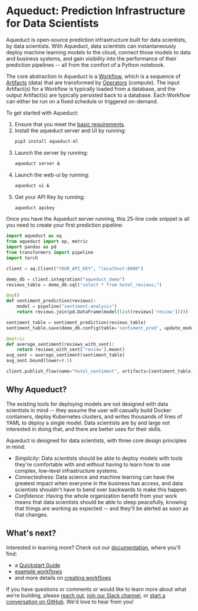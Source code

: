 # Aqueduct: Prediction Infrastructure for Data Scientists

Aqueduct is open-source prediction infrastructure built for data scientists, by data scientists. 
With Aqueduct, data scientists can instantaneously deploy machine learning models to the cloud, connect those models to data and business systems, and gain visibility into the performance of their prediction pipelines -- all from the comfort of a Python notebook. 

The core abstraction in Aqueduct is a [Workflow](https://docs.aqueducthq.com/workflows), which is a sequence of [Artifacts](https://docs.aqueducthq.com/artifacts) (data) that are transformed by [Operators](https://docs.aqueducthq.com/operators) (compute). 
The input Artifact(s) for a Workflow is typically loaded from a database, and the output Artifact(s) are typically persisted back to a database. 
Each Workflow can either be run on a fixed schedule or triggered on-demand. 

To get started with Aqueduct:
1. Ensure that you meet the [basic requirements](https://docs.aqueducthq.com/installation-and-deployment/installing-aqueduct).
2. Install the aqueduct server and UI by running: 
    ```bash
    pip3 install aqueduct-ml
    ```
3. Launch the server by running: 
    ```bash
    aqueduct server &
    ```
4. Launch the web-ui by running:
    ```bash
    aqueduct ui &
    ```
5. Get your API Key by running:
    ```bash
    aqueduct apikey
    ```

Once you have the Aqueduct server running, this 25-line code snippet is all you need to create your first prediction pipeline:

```python
import aqueduct as aq
from aqueduct import op, metric
import pandas as pd
from transformers import pipeline
import torch

client = aq.Client("YOUR_API_KEY", "localhost:8080")

demo_db = client.integration("aqueduct_demo")
reviews_table = demo_db.sql("select * from hotel_reviews;")

@op()
def sentiment_prediction(reviews):
    model = pipeline("sentiment-analysis")
    return reviews.join(pd.DataFrame(model(list(reviews['review']))))

sentiment_table = sentiment_prediction(reviews_table)
sentiment_table.save(demo_db.config(table='sentiment_pred', update_mode='replace'))

@metric
def average_sentiment(reviews_with_sent):
    return reviews_with_sent['review'].mean()
avg_sent = average_sentiment(sentiment_table)
avg_sent.bound(lower=0.5)

client.publish_flow(name="hotel_sentiment", artifacts=[sentiment_table])
```

## Why Aqueduct?

The existing tools for deploying models are not designed with data scientists in mind -- they assume the user will casually build Docker containers, deploy Kubernetes clusters, and writes thousands of lines of YAML to deploy a single model. 
Data scientists are by and large not interested in doing that, and there are better uses for their skills.

Aqueduct is designed for data scientists, with three core design principles in mind:
* *Simplicity*: Data scientists should be able to deploy models with tools they're comfortable with and without having to learn how to use complex, low-level infrastructure systems.
* *Connectedness*: Data science and machine learning can have the greatest impact when everyone in the business has access, and data scientists shouldn't have to bend over backwards to make this happen.
* *Confidence*: Having the whole organization benefit from your work means that data scientists should be able to sleep peacefully, knowing that things are working as expected -- and they'll be alerted as soon as that changes.

## What's next?

Interested in learning more? Check out our [documentation](https://docs.aqueducthq.com/), where you'll find:
* a [Quickstart Guide](https://docs.aqueducthq.com/quickstart-guide)
* [example workflows](https://docs.aqueducthq.com/example-workflows)
* and more details on [creating workflows](https://docs.aqueducthq.com/workflows)

If you have questions or comments or would like to learn more about what we're
building, please [reach out](mailto:hello@aqueducthq.com), [join our Slack
channel](https://join.slack.com/t/aqueductusers/shared_invite/zt-11hby91cx-cpmgfK0qfXqEYXv25hqD6A), or [start a conversation on GitHub](https://github.com/aqueducthq/aqueduct/issues/new).
We'd love to hear from you!
